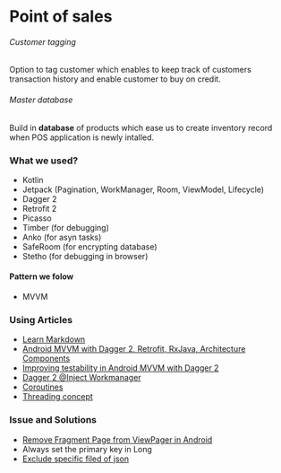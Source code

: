 # Point of sales  #

###### Customer tagging
Option to tag customer which enables to keep track of customers transaction history and enable customer to buy on credit.

###### Master database
Build in **database** of products which ease us to create inventory record when POS application is newly intalled.


### What we used? ###

* Kotlin
* Jetpack (Pagination, WorkManager, Room, ViewModel, Lifecycle)
* Dagger 2
* Retrofit 2
* Picasso
* Timber (for debugging)
* Anko (for asyn tasks)
* SafeRoom (for encrypting database)
* Stetho (for debugging in browser)
#### Pattern we folow ####
* MVVM

### Using Articles ###
* [Learn Markdown](https://bitbucket.org/tutorials/markdowndemo)
* [Android MVVM with Dagger 2, Retrofit, RxJava, Architecture Components](https://android.jlelse.eu/android-mvvm-with-dagger-2-retrofit-rxjava-architecture-components-6f5da1a75135)
* [Improving testability in Android MVVM with Dagger 2](https://android.jlelse.eu/improving-testability-in-android-mvvm-with-dagger-2-aa961098bad5)
* [Dagger 2 @Inject Workmanager](https://stackoverflow.com/questions/52434165/dagger2-unable-to-inject-dependencies-in-workmanager)
* [Coroutines](https://medium.com/androiddevelopers/coroutines-on-android-part-i-getting-the-background-3e0e54d20bb)
* [Threading concept](https://hellsoft.se/https-hellsoft-se-understanding-cpu-and-io-bound-for-asynchronous-operations-6511c70a5685)
### Issue and Solutions ###
* [Remove Fragment Page from ViewPager in Android](https://stackoverflow.com/questions/10396321/remove-fragment-page-from-viewpager-in-android)
* Always set the primary key in Long
* [Exclude specific filed of json](https://stackoverflow.com/a/40913991/6825339)